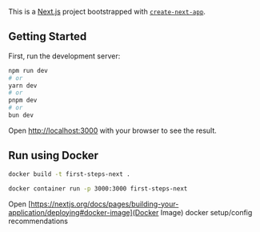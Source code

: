 This is a [Next.js](https://nextjs.org/) project bootstrapped with [`create-next-app`](https://github.com/vercel/next.js/tree/canary/packages/create-next-app).

## Getting Started

First, run the development server:

```bash
npm run dev
# or
yarn dev
# or
pnpm dev
# or
bun dev
```

Open [http://localhost:3000](http://localhost:3000) with your browser to see the result.

## Run using Docker

```bash
docker build -t first-steps-next .

docker container run -p 3000:3000 first-steps-next

```

Open [https://nextjs.org/docs/pages/building-your-application/deploying#docker-image](Docker Image) docker setup/config recommendations